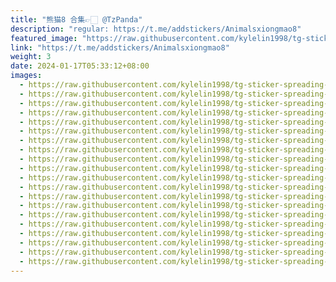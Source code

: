 ```yaml
---
title: "熊猫8 合集👉🏻 @TzPanda"
description: "regular: https://t.me/addstickers/Animalsxiongmao8"
featured_image: "https://raw.githubusercontent.com/kylelin1998/tg-sticker-spreading-worldwide-images/main/img/01b165a4-0655-407d-834f-756733e8f617.jpg"
link: "https://t.me/addstickers/Animalsxiongmao8"
weight: 3
date: 2024-01-17T05:33:12+08:00
images:
  - https://raw.githubusercontent.com/kylelin1998/tg-sticker-spreading-worldwide-images/main/img/01b165a4-0655-407d-834f-756733e8f617.jpg
  - https://raw.githubusercontent.com/kylelin1998/tg-sticker-spreading-worldwide-images/main/img/f4738f0d-c8dc-4632-9e97-a5ca50cee065.jpg
  - https://raw.githubusercontent.com/kylelin1998/tg-sticker-spreading-worldwide-images/main/img/82c1338f-ad5b-4b86-a510-0855e6b95f6f.jpg
  - https://raw.githubusercontent.com/kylelin1998/tg-sticker-spreading-worldwide-images/main/img/d1e96250-aaf5-4c90-a044-150ffd7a0788.jpg
  - https://raw.githubusercontent.com/kylelin1998/tg-sticker-spreading-worldwide-images/main/img/c858b57a-5e5e-470a-90b2-d6acef2c2f3c.jpg
  - https://raw.githubusercontent.com/kylelin1998/tg-sticker-spreading-worldwide-images/main/img/819f7810-061a-4968-9b60-396b2f853a83.jpg
  - https://raw.githubusercontent.com/kylelin1998/tg-sticker-spreading-worldwide-images/main/img/f7088e28-256c-4385-8dfa-c78d001dbc25.jpg
  - https://raw.githubusercontent.com/kylelin1998/tg-sticker-spreading-worldwide-images/main/img/438c53e6-75c9-450e-a802-d0395266c9e8.jpg
  - https://raw.githubusercontent.com/kylelin1998/tg-sticker-spreading-worldwide-images/main/img/1f7b1153-b70d-484e-a7a7-55ae47fb6dbe.jpg
  - https://raw.githubusercontent.com/kylelin1998/tg-sticker-spreading-worldwide-images/main/img/3a8802ba-bba6-4941-bfd4-1acd5f20eb56.jpg
  - https://raw.githubusercontent.com/kylelin1998/tg-sticker-spreading-worldwide-images/main/img/e8e08460-31aa-4681-be32-b6ad0d841132.jpg
  - https://raw.githubusercontent.com/kylelin1998/tg-sticker-spreading-worldwide-images/main/img/9a17c1d3-0953-4d0f-bc6d-928f2b203ec4.jpg
  - https://raw.githubusercontent.com/kylelin1998/tg-sticker-spreading-worldwide-images/main/img/d1abdc2c-d6a6-4366-9636-d6d2c78085f5.jpg
  - https://raw.githubusercontent.com/kylelin1998/tg-sticker-spreading-worldwide-images/main/img/dc127a36-4474-480a-8817-c6266f923aa7.jpg
  - https://raw.githubusercontent.com/kylelin1998/tg-sticker-spreading-worldwide-images/main/img/aef6de5b-24c7-434d-85ad-54704d73379c.jpg
  - https://raw.githubusercontent.com/kylelin1998/tg-sticker-spreading-worldwide-images/main/img/32aaae80-98e5-47e9-b7ac-48b8fcd6f153.jpg
  - https://raw.githubusercontent.com/kylelin1998/tg-sticker-spreading-worldwide-images/main/img/2f974ebf-6d8f-4569-9c84-9788ea3d53c7.jpg
  - https://raw.githubusercontent.com/kylelin1998/tg-sticker-spreading-worldwide-images/main/img/220304d7-55c0-4f93-8bd2-c25c64610b3b.jpg
  - https://raw.githubusercontent.com/kylelin1998/tg-sticker-spreading-worldwide-images/main/img/7514a3e9-a315-4b8b-a51e-13375964e696.jpg
  - https://raw.githubusercontent.com/kylelin1998/tg-sticker-spreading-worldwide-images/main/img/e137425c-f622-47cd-b71b-c53af21f9c2f.jpg
---
```

